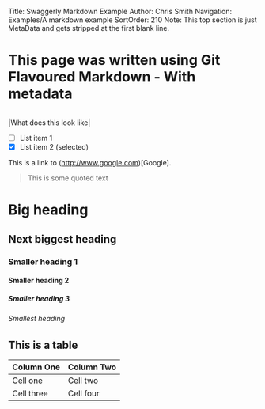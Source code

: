 Title: Swaggerly Markdown Example
Author: Chris Smith
Navigation: Examples/A markdown example
SortOrder: 210
Note: This top section is just MetaData and gets stripped at the first blank line.

This page was written using Git Flavoured Markdown - With metadata
==================================================================
```some code can go here
```

|What does this look like|

- [ ] List item 1
- [X] List item 2 (selected)

This is a link to (http://www.google.com)[Google].

> This is some quoted text

# Big heading
## Next biggest heading
### Smaller heading 1
#### Smaller heading 2
##### Smaller heading 3
###### Smallest heading

## This is a table

| Column One | Column Two |
| ---------- | ---------- |
| Cell one | Cell two |
| Cell three | Cell four |
